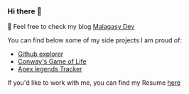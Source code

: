 ### Hi there 👋

🔭 Feel free to check my blog [Malagasy Dev](https://malagasydev.com/)

You can find below some of my side projects I am proud of:

- [Github explorer](https://github-explorer-rho.now.sh/)
- [Conway's Game of Life](https://game-of-life-bay.vercel.app/)
- [Apex legends Tracker](https://apex-tracker-v2.herokuapp.com/)

If you'd like to work with me, you can find my Resume [here](https://github.com/notAro14/my-resume/blob/master/resume.pdf)

